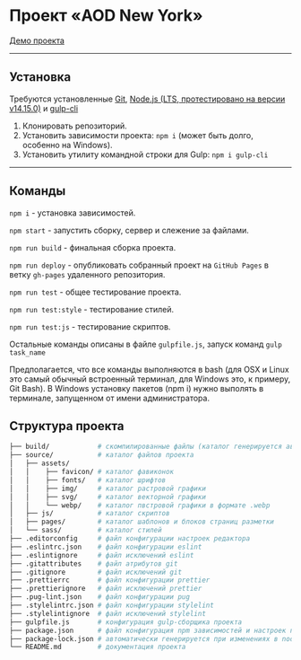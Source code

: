 # Проект «AOD New York»

[Демо проекта](...)

---

## Установка

Требуются установленные [Git](https://git-scm.com/), [Node.js (LTS, протестировано на версии v14.15.0)](https://nodejs.org/en/) и [gulp-cli](https://www.npmjs.com/package/gulp-cli)

1. Клонировать репозиторий.
2. Установить зависимости проекта: `npm i` (может быть долго, особенно на Windows).
3. Установить утилиту командной строки для Gulp: `npm i gulp-cli`

---

## Команды

`npm i` - установка зависимостей.

`npm start` - запустить сборку, сервер и слежение за файлами.

`npm run build` - финальная сборка проекта.

`npm run deploy` - опубликовать собранный проект на `GitHub Pages` в ветку `gh-pages` удаленного репозитория.

`npm run test` - общее тестирование проекта.

`npm run test:style` - тестирование стилей.

`npm run test:js` - тестирование скриптов.

Остальные команды описаны в файле `gulpfile.js`, запуск команд `gulp task_name`

Предполагается, что все команды выполняются в bash (для OSX и Linux это самый обычный встроенный терминал, для Windows это, к примеру, Git Bash). В Windows установку пакетов (npm i) нужно выполять в терминале, запущенном от имени администратора.

## Структура проекта

```bash
├── build/            # скомпилированные файлы (каталог генерируется автоматически в процессе работы или при финальной сборке проекта - `npm run build`)
├── source/           # каталог файлов проекта
│   ├── assets/
│   │    ├── favicon/ # каталог фавиконок
│   │    ├── fonts/   # каталог шрифтов
│   │    ├── img/     # каталог растровой графики
│   │    ├── svg/     # каталог векторной графики
│   │    └── webp/    # каталог пвстровой графики в формате .webp
│   ├── js/           # каталог скриптов
│   ├── pages/        # каталог шаблонов и блоков страниц разметки
│   └── sass/         # каталог стилей
├── .editorconfig     # файл конфигурации настроек редактора
├── .eslintrc.json    # файл конфигурации eslint
├── .eslintignore     # файл исключений eslint
├── .gitattributes    # файл атрибутов git
├── .gitignore        # файл исключений git
├── .prettierrc       # файл конфигурации prettier
├── .prettierignore   # файл исключений prettier
├── .pug-lint.json    # файл конфигурации pug
├── .stylelintrc.json # файл конфигурации stylelint
├── .stylelintignore  # файл исключений stylelint
├── gulpfile.js       # конфигурация gulp-сборщика проекта
├── package.json      # файл конфигурация npm зависимостей и настроек проекта
├── package-lock.json # автоматически генерируется при изменениях в node_modules, либо package.json
└── README.md         # документация проекта
```
